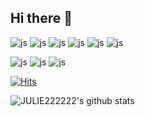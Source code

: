## Hi there 👋

![js](httphttps://github.com/JULIE222222/JULIE222222/tree/mains://img.shields.io/badge/Linux-FCC624?style=for-the-badge&logo=linux&logoColor=black)
![js](https://img.shields.io/badge/HTML-239120?style=for-the-badge&logo=html5&logoColor=white)
![js](https://img.shields.io/badge/JavaScript-F7DF1E?style=for-the-badge&logo=JavaScript&logoColor=white)
![js](https://img.shields.io/badge/Java-ED8B00?style=for-the-badge&logo=openjdk&logoColor=white)
![js](https://img.shields.io/badge/C-00599C?style=for-the-badge&logo=c&logoColor=white)
![js](https://img.shields.io/badge/C%2B%2B-00599C?style=for-the-badge&logo=c%2B%2B&logoColor=white)

![js](https://img.shields.io/badge/MySQL-00000F?style=for-the-badge&logo=mysql&logoColor=white)
![js](https://img.shields.io/badge/Amazon_AWS-232F3E?style=for-the-badge&logo=amazon-aws&logoColor=white)
![js](https://img.shields.io/badge/Microsoft_Azure-0089D6?style=for-the-badge&logo=microsoft-azure&logoColor=white)



[![Hits](https://hits.seeyoufarm.com/api/count/incr/badge.svg?url=https%3A%2F%2Fgithub.com%2FJULIE222222%2FJULIE222222&count_bg=%239FC5FF&title_bg=%239C9C9C&icon=&icon_color=%23E7E7E7&title=visitor&edge_flat=true)](https://hits.seeyoufarm.com)


<!--
**JULIE222222/JULIE222222** is a ✨ _special_ ✨ repository because its `README.md` (this file) appears on your GitHub profile.

Here are some ideas to get you started:

- 🔭 I’m currently working on ...
- 🌱 I’m currently learning ...
- 👯 I’m looking to collaborate on ...
- 🤔 I’m looking for help with ...
- 💬 Ask me about ...
- 📫 How to reach me: ...
- 😄 Pronouns: ...
- ⚡ Fun fact: ...
-->

![JULIE222222's github stats](https://github-readme-stats.vercel.app/api?username=JULIE222222&show_icons=true)
